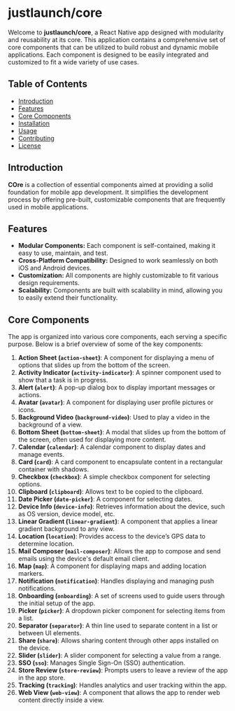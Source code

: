 # justlaunch/core

Welcome to **justlaunch/core**, a React Native app designed with modularity and reusability at its core. This application contains a comprehensive set of core components that can be utilized to build robust and dynamic mobile applications. Each component is designed to be easily integrated and customized to fit a wide variety of use cases.

## Table of Contents

- [Introduction](#introduction)
- [Features](#features)
- [Core Components](#core-components)
- [Installation](#installation)
- [Usage](#usage)
- [Contributing](#contributing)
- [License](#license)

## Introduction

**COre** is a collection of essential components aimed at providing a solid foundation for mobile app development. It simplifies the development process by offering pre-built, customizable components that are frequently used in mobile applications.

## Features

- **Modular Components:** Each component is self-contained, making it easy to use, maintain, and test.
- **Cross-Platform Compatibility:** Designed to work seamlessly on both iOS and Android devices.
- **Customization:** All components are highly customizable to fit various design requirements.
- **Scalability:** Components are built with scalability in mind, allowing you to easily extend their functionality.

## Core Components

The app is organized into various core components, each serving a specific purpose. Below is a brief overview of some of the key components:

1. **Action Sheet (`action-sheet`)**: A component for displaying a menu of options that slides up from the bottom of the screen.
2. **Activity Indicator (`activity-indicator`)**: A spinner component used to show that a task is in progress.
3. **Alert (`alert`)**: A pop-up dialog box to display important messages or actions.
4. **Avatar (`avatar`)**: A component for displaying user profile pictures or icons.
5. **Background Video (`background-video`)**: Used to play a video in the background of a view.
6. **Bottom Sheet (`bottom-sheet`)**: A modal that slides up from the bottom of the screen, often used for displaying more content.
7. **Calendar (`calendar`)**: A calendar component to display dates and manage events.
8. **Card (`card`)**: A card component to encapsulate content in a rectangular container with shadows.
9. **Checkbox (`checkbox`)**: A simple checkbox component for selecting options.
10. **Clipboard (`clipboard`)**: Allows text to be copied to the clipboard.
11. **Date Picker (`date-picker`)**: A component for selecting dates.
12. **Device Info (`device-info`)**: Retrieves information about the device, such as OS version, device model, etc.
13. **Linear Gradient (`linear-gradient`)**: A component that applies a linear gradient background to any view.
14. **Location (`location`)**: Provides access to the device’s GPS data to determine location.
15. **Mail Composer (`mail-composer`)**: Allows the app to compose and send emails using the device's default email client.
16. **Map (`map`)**: A component for displaying maps and adding location markers.
17. **Notification (`notification`)**: Handles displaying and managing push notifications.
18. **Onboarding (`onboarding`)**: A set of screens used to guide users through the initial setup of the app.
19. **Picker (`picker`)**: A dropdown picker component for selecting items from a list.
20. **Separator (`separator`)**: A thin line used to separate content in a list or between UI elements.
21. **Share (`share`)**: Allows sharing content through other apps installed on the device.
22. **Slider (`slider`)**: A slider component for selecting a value from a range.
23. **SSO (`sso`)**: Manages Single Sign-On (SSO) authentication.
24. **Store Review (`store-review`)**: Prompts users to leave a review of the app in the app store.
25. **Tracking (`tracking`)**: Handles analytics and user tracking within the app.
26. **Web View (`web-view`)**: A component that allows the app to render web content directly inside a view.
